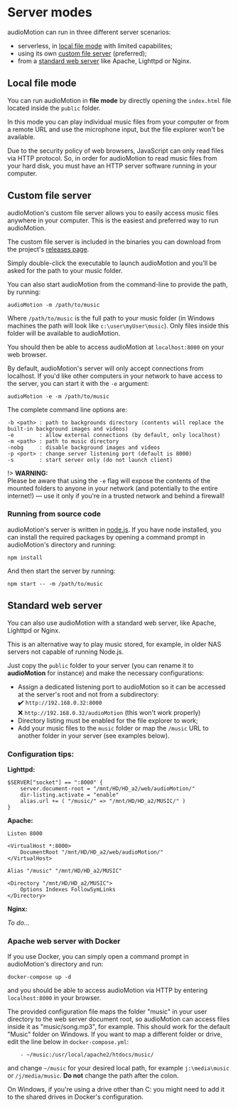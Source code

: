 # Server modes

audioMotion can run in three different server scenarios:
+ serverless, in [local file mode](#local-file-mode) with limited capabilites;
+ using its own [custom file server](#custom-file-server) (preferred);
+ from a [standard web server](#standard-web-server) like Apache, Lighttpd or Nginx.

## Local file mode

You can run audioMotion in **file mode** by directly opening the `index.html` file located inside the `public` folder.

In this mode you can play individual music files from your computer or from a remote URL and use the microphone input, but the file explorer won't be available.

Due to the security policy of web browsers, JavaScript can only read files via HTTP protocol.
So, in order for audioMotion to read music files from your hard disk, you must have an HTTP server software running in your computer.

## Custom file server

audioMotion's custom file server allows you to easily access music files anywhere in your computer. This is the easiest and preferred way to run audioMotion.

The custom file server is included in the binaries you can download from the project's [releases page](https://github.com/hvianna/audioMotion.js/releases/latest).

Simply double-click the executable to launch audioMotion and you'll be asked for the path to your music folder.

You can also start audioMotion from the command-line to provide the path, by running:

```
audioMotion -m /path/to/music
```

Where `/path/to/music` is the full path to your music folder (in Windows machines the path will look like `c:\user\myUser\music`). Only files inside this folder will be available to audioMotion.

You should then be able to access audioMotion at `localhost:8000` on your web browser.

By default, audioMotion's server will only accept connections from localhost. If you'd like other computers in your network to have access to the server, you can start it with the `-e` argument:

```
audioMotion -e -m /path/to/music
```

The complete command line options are:

```
-b <path> : path to backgrounds directory (contents will replace the built-in background images and videos)
-e        : allow external connections (by default, only localhost)
-m <path> : path to music directory
-nobg     : disable background images and videos
-p <port> : change server listening port (default is 8000)
-s        : start server only (do not launch client)
```

!> **WARNING:**<br>
Please be aware that using the `-e` flag will expose the contents of the mounted folders to anyone in your network (and potentially to the entire internet!) &mdash; use it only if you're in a trusted network and behind a firewall!

### Running from source code

audioMotion's server is written in [node.js](https://nodejs.org). If you have node installed, you can install the required packages by opening a command prompt in audioMotion's directory and running:

```
npm install
```

And then start the server by running:

```
npm start -- -m /path/to/music
```

## Standard web server

You can also use audioMotion with a standard web server, like Apache, Lighttpd or Nginx.

This is an alternative way to play music stored, for example, in older NAS servers not capable of running Node.js.

Just copy the `public` folder to your server (you can rename it to **audioMotion** for instance) and make the necessary configurations:

* Assign a dedicated listening port to audioMotion so it can be accessed at the server's root and not from a subdirectory:<br>
  ✔️ `http://192.168.0.32:8000`<br>
  ❌ `http://192.168.0.32/audioMotion` (this won't work properly)
* Directory listing must be enabled for the file explorer to work;
* Add your music files to the `music` folder or map the `/music` URL to another folder in your server (see examples below).


### Configuration tips:

**Lighttpd:**

```
$SERVER["socket"] == ":8000" {
    server.document-root = "/mnt/HD/HD_a2/web/audioMotion/"
    dir-listing.activate = "enable"
    alias.url += ( "/music/" => "/mnt/HD/HD_a2/MUSIC/" )
}
```

**Apache:**

```
Listen 8000

<VirtualHost *:8000>
	DocumentRoot "/mnt/HD/HD_a2/web/audioMotion/"
</VirtualHost>

Alias "/music" "/mnt/HD/HD_a2/MUSIC"

<Directory "/mnt/HD/HD_a2/MUSIC">
    Options Indexes FollowSymLinks
</Directory>
```

**Nginx:**

*To do...*

### Apache web server with Docker

If you use Docker, you can simply open a command prompt in audioMotion's directory and run:

`docker-compose up -d`

and you should be able to access audioMotion via HTTP by entering `localhost:8000` in your browser.

The provided configuration file maps the folder "music" in your user directory to the web server document root, so audioMotion can access files inside it as "music/song.mp3", for example.
This should work for the default "Music" folder on Windows. If you want to map a different folder or drive, edit the line below in `docker-compose.yml`:

```
    - ~/music:/usr/local/apache2/htdocs/music/
```

and change `~/music` for your desired local path, for example `j:\media\music` or `/j/media/music`. **Do not** change the path after the colon.

On Windows, if you're using a drive other than C: you might need to add it to the shared drives in Docker's configuration.
